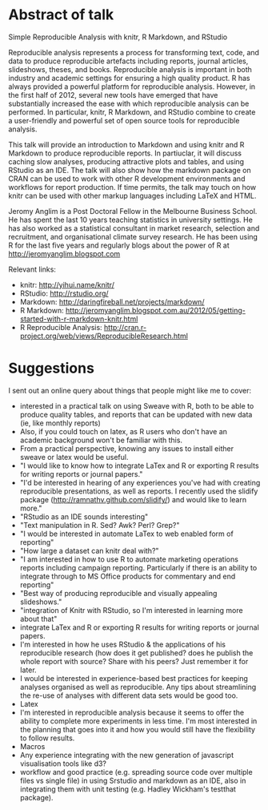 # Abstract of talk

Simple Reproducible Analysis with knitr, R Markdown, and RStudio

Reproducible analysis represents a process for transforming text, code, and data to produce reproducible artefacts including reports, journal articles, slideshows, theses, and books.  Reproducible analysis is important in both industry and academic settings for ensuring a high quality product.  R has always provided a powerful platform for reproducible analysis.  However, in the first half of 2012, several new tools have emerged that have substantially increased the ease with which reproducible analysis can be performed. In particular, knitr, R Markdown, and RStudio combine to create a user-friendly and powerful set of open source tools for reproducible analysis.

This talk will provide an introduction to Markdown and using knitr and R Markdown to produce reproducible reports.  In partiuclar, it will discuss caching slow analyses, producing attractive plots and tables, and using RStudio as an IDE.  The talk will also show how the markdown package on CRAN can be used to work with other R development environments and workflows for report production.  If time permits, the talk may touch on how knitr can be used with other markup languages including LaTeX and HTML.  

Jeromy Anglim is a Post Doctoral Fellow in the Melbourne Business School.  He has spent the last 10 years teaching statistics in university settings. He has also worked as a statistical consultant in market research, selection and recruitment, and organisational climate survey research.  He has been using R for the last five years and regularly blogs about the power of R at http://jeromyanglim.blogspot.com

Relevant links:

* knitr: http://yihui.name/knitr/ 
* RStudio: http://rstudio.org/
* Markdown: http://daringfireball.net/projects/markdown/
* R Markdown:
  http://jeromyanglim.blogspot.com.au/2012/05/getting-started-with-r-markdown-knitr.html
* R Reproducible Analysis: http://cran.r-project.org/web/views/ReproducibleResearch.html


# Suggestions
I sent out an online query about things that people might like me to cover:

* interested in a practical talk on using Sweave with R, both to be able to
  produce quality tables, and reports that can be updated with new data (ie,
  like monthly reports)
* Also, if you could touch on latex, as R users who don't have an academic
  background won't be familiar with this.
* From a practical perspective, knowing any issues to install either sweave or
  latex would be useful.
* "I would like to know how to integrate LaTex and R or exporting R results for
  writing reports or journal papers."
* "I'd be interested in hearing of any experiences you've had with creating
  reproducible presentations, as well as reports. I recently used the slidify
  package (http://ramnathv.github.com/slidify/) and would like to learn
  more."
* "RStudio as an IDE sounds interesting"
* "Text manipulation in R. Sed? Awk? Perl? Grep?"
* "I would be interested in automate LaTex to web enabled form of reporting"
* "How large a dataset can knitr deal with?"
*  "I am interested in how to use R to automate marketing operations reports
   including campaign reporting. Particularly if there is an ability to
   integrate through to MS Office products for commentary and end reporting"
* "Best way of producing reproducible and visually appealing slideshows."
* "integration of Knitr with RStudio, so I'm interested in learning more about
  that"
* integrate LaTex and R or exporting R results for writing reports or journal papers.
* I'm interested in how he uses RStudio & the applications of his reproducible
research (how does it get published? does he publish the whole report with
source? Share with his peers? Just remember it for later.
* I would be interested in experience-based best practices for keeping analyses
organised as well as reproducible. Any tips about streamlining the re-use of
analyses with different data sets would be good too.
* Latex
* I'm interested in reproducible analysis because it seems to offer the ability
to complete more experiments in less time. I'm most interested in the planning
that goes into it and how you would still have the flexibility to follow
results.
* Macros
* Any experience integrating with the new generation of javascript visualisation
tools like d3?
* workflow and good practice (e.g. spreading source code over multiple files vs
single file) in using Srstudio and markdown as an IDE, also in integrating them
with unit testing (e.g. Hadley Wickham's testthat package).



